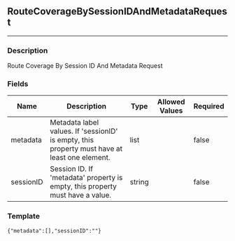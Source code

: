 ## RouteCoverageBySessionIDAndMetadataRequest
---
### Description
Route Coverage By Session ID And Metadata Request
### Fields
| Name | Description | Type | Allowed Values | Required |
| ---- | ----------- | ---- | -------------- | -------- |
| metadata | Metadata label values. If &#x27;sessionID&#x27; is empty, this property must have at least one element. | list |  | false |
| sessionID | Session ID. If &#x27;metadata&#x27; property is empty, this property must have a value. | string |  | false |
### Template
```
{"metadata":[],"sessionID":""}
```
